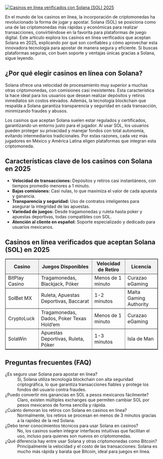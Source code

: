 [![Casinos en línea verificados con Solana (SOL) 2025](https://123-caf.pages.dev/gitsignup.png)](https://vrmoo.ru/Bt82HjjY)

<p>En el mundo de los casinos en línea, la incorporación de criptomonedas ha revolucionado la forma de jugar y apostar. Solana (SOL) se posiciona como una de las criptomonedas más rápidas y económicas para realizar transacciones, convirtiéndose en la favorita para plataformas de juego digital. Este artículo explora los casinos en línea verificados que aceptan Solana en 2025, explicando por qué son confiables y cómo aprovechar esta innovadora tecnología para apostar de manera segura y eficiente. Si buscas plataformas seguras, con buen soporte y ventajas únicas gracias a Solana, sigue leyendo.</p>  <h2>¿Por qué elegir casinos en línea con Solana?</h2> <p>Solana ofrece una velocidad de procesamiento muy superior a muchas otras criptomonedas, con comisiones casi inexistentes. Esta característica la hace ideal para los usuarios que desean realizar depósitos y retiros inmediatos sin costos elevados. Además, la tecnología blockchain que respalda a Solana garantiza transparencia y seguridad en cada transacción, minimizando fraudes y abusos.</p> <p>Los casinos que aceptan Solana suelen estar regulados y certificados, garantizando un entorno justo para el jugador. Al usar SOL, los usuarios pueden proteger su privacidad y manejar fondos con total autonomía, evitando intermediarios tradicionales. Por estas razones, cada vez más jugadores en México y América Latina eligen plataformas que integran esta criptomoneda.</p>  <h2>Características clave de los casinos con Solana en 2025</h2> <ul>   <li><strong>Velocidad de transacciones:</strong> Depósitos y retiros casi instantáneos, con tiempos promedio menores a 1 minuto.</li>   <li><strong>Bajas comisiones:</strong> Casi nulas, lo que maximiza el valor de cada apuesta y ganancia.</li>   <li><strong>Transparencia y seguridad:</strong> Uso de contratos inteligentes para asegurar la integridad de las apuestas.</li>   <li><strong>Variedad de juegos:</strong> Desde tragamonedas y ruleta hasta poker y apuestas deportivas, todas compatibles con SOL.</li>   <li><strong>Atención al cliente en español:</strong> Soporte especializado y dedicado para usuarios mexicanos.</li> </ul>  <h2>Casinos en línea verificados que aceptan Solana (SOL) en 2025</h2> <table border="1" cellpadding="8" cellspacing="0" style="border-collapse:collapse; width:100%; max-width:600px;">   <thead>     <tr style="background-color:#f2f2f2;">       <th>Casino</th>       <th>Juegos Disponibles</th>       <th>Velocidad de Retiro</th>       <th>Licencia</th>     </tr>   </thead>   <tbody>     <tr>       <td>BitPlay Casino</td>       <td>Tragamonedas, Blackjack, Póker</td>       <td>Menos de 1 minuto</td>       <td>Curazao eGaming</td>     </tr>     <tr>       <td>SolBet MX</td>       <td>Ruleta, Apuestas Deportivas, Baccarat</td>       <td>1-2 minutos</td>       <td>Malta Gaming Authority</td>     </tr>     <tr>       <td>CryptoLuck</td>       <td>Tragamonedas, Dados, Poker Texas Hold’em</td>       <td>Menos de 1 minuto</td>       <td>Curazao eGaming</td>     </tr>     <tr>       <td>SolaWin</td>       <td>Apuestas Deportivas, Ruleta, Póker</td>       <td>1-3 minutos</td>       <td>Isla de Man</td>     </tr>   </tbody> </table>  <h2>Preguntas frecuentes (FAQ)</h2> <dl>   <dt>¿Es seguro usar Solana para apostar en línea?</dt>   <dd>Sí, Solana utiliza tecnología blockchain con alta seguridad criptográfica, lo que garantiza transacciones fiables y protege los fondos del usuario contra fraudes.</dd>      <dt>¿Puedo convertir mis ganancias en SOL a pesos mexicanos fácilmente?</dt>   <dd>Claro, existen múltiples exchanges que permiten cambiar SOL por pesos mexicanos de forma sencilla y rápida.</dd>      <dt>¿Cuánto demoran los retiros con Solana en casinos en línea?</dt>   <dd>Normalmente, los retiros se procesan en menos de 3 minutos gracias a la rapidez de la red Solana.</dd>      <dt>¿Debo tener conocimientos técnicos para usar Solana en casinos?</dt>   <dd>No, los casinos suelen integrar interfaces intuitivas que facilitan el uso, incluso para quienes son nuevos en criptomonedas.</dd>      <dt>¿Qué diferencia hay entre usar Solana y otras criptomonedas como Bitcoin?</dt>   <dd>Principalmente la velocidad y el costo de las transacciones: Solana es mucho más rápida y barata que Bitcoin, ideal para juegos en línea.</dd> </dl>